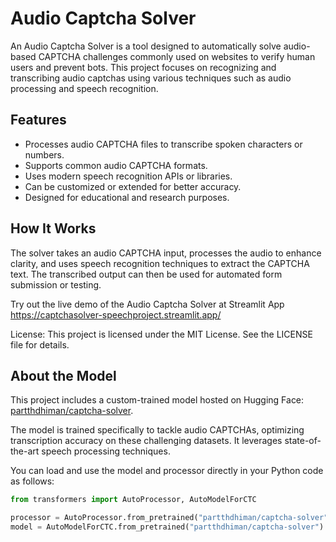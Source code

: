 
# Audio Captcha Solver

An Audio Captcha Solver is a tool designed to automatically solve audio-based CAPTCHA challenges commonly used on websites to verify human users and prevent bots. This project focuses on recognizing and transcribing audio captchas using various techniques such as audio processing and speech recognition.

## Features

- Processes audio CAPTCHA files to transcribe spoken characters or numbers.
- Supports common audio CAPTCHA formats.
- Uses modern speech recognition APIs or libraries.
- Can be customized or extended for better accuracy.
- Designed for educational and research purposes.

## How It Works

The solver takes an audio CAPTCHA input, processes the audio to enhance clarity, and uses speech recognition techniques to extract the CAPTCHA text. The transcribed output can then be used for automated form submission or testing.

Try out the live demo of the Audio Captcha Solver at Streamlit App https://captchasolver-speechproject.streamlit.app/

License: This project is licensed under the MIT License. See the LICENSE file for details.

## About the Model

This project includes a custom-trained model hosted on Hugging Face: [partthdhiman/captcha-solver](https://huggingface.co/partthdhiman/captcha-solver).

The model is trained specifically to tackle audio CAPTCHAs, optimizing transcription accuracy on these challenging datasets. It leverages state-of-the-art speech processing techniques.

You can load and use the model and processor directly in your Python code as follows:

```python
from transformers import AutoProcessor, AutoModelForCTC

processor = AutoProcessor.from_pretrained("partthdhiman/captcha-solver")
model = AutoModelForCTC.from_pretrained("partthdhiman/captcha-solver")
